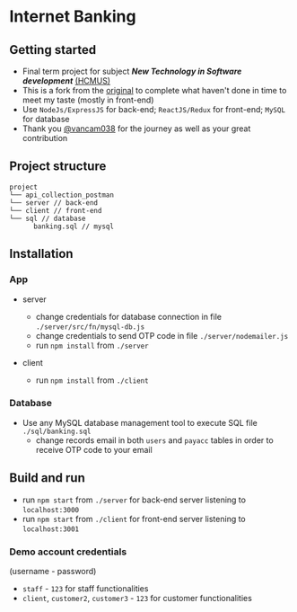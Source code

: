 # Internet Banking

## Getting started

- Final term project for subject **_New Technology in Software development_** [(HCMUS)](https://www.hcmus.edu.vn/)
- This is a fork from the [original](https://github.com/vancam038/CNM-DACK-InternetBanking-038-051-100) to complete what haven't done in time to meet my taste (mostly in front-end)
- Use `NodeJs/ExpressJS` for back-end; `ReactJS/Redux` for front-end; `MySQL` for database
- Thank you [@vancam038](https://github.com/vancam038) for the journey as well as your great contribution

## Project structure

```
project
└── api_collection_postman
└── server // back-end
└── client // front-end
└── sql // database
      banking.sql // mysql
```

## Installation

### App

- server

  - change credentials for database connection in file `./server/src/fn/mysql-db.js`
  - change credentials to send OTP code in file `./server/nodemailer.js`
  - run `npm install` from `./server`

- client
  - run `npm install` from `./client`

### Database

- Use any MySQL database management tool to execute SQL file `./sql/banking.sql`
  - change records email in both `users` and `payacc` tables in order to receive OTP code to your email

## Build and run

- run `npm start` from `./server` for back-end server listening to `localhost:3000`
- run `npm start` from `./client` for front-end server listening to `localhost:3001`

### Demo account credentials 

(username - password)

- `staff` - `123` for staff functionalities
- `client`, `customer2`, `customer3` - `123` for customer functionalities

